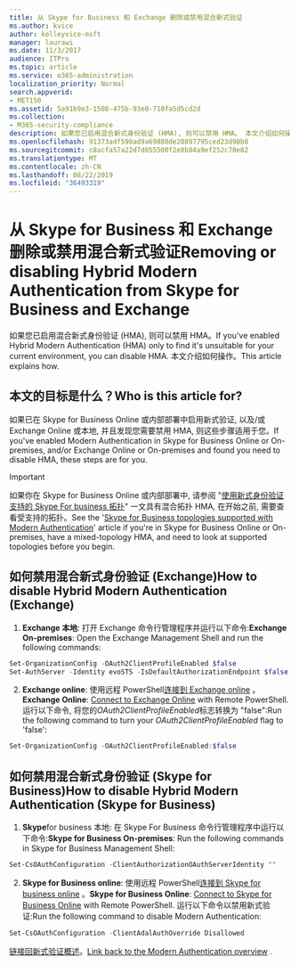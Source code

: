 ```yaml
---
title: 从 Skype for Business 和 Exchange 删除或禁用混合新式验证
ms.author: kvice
author: kelleyvice-msft
manager: laurawi
ms.date: 11/3/2017
audience: ITPro
ms.topic: article
ms.service: o365-administration
localization_priority: Normal
search.appverid:
- MET150
ms.assetid: 5a91b9e3-1508-475b-93e0-710fa5d5cd2d
ms.collection:
- M365-security-compliance
description: 如果您已启用混合新式身份验证 (HMA), 则可以禁用 HMA。 本文介绍如何操作。
ms.openlocfilehash: 91373adf590ad9a69880de20897795ced23d98b8
ms.sourcegitcommit: c8acfa57a22d7d055500f2e8b84a9ef252c70e82
ms.translationtype: MT
ms.contentlocale: zh-CN
ms.lasthandoff: 08/22/2019
ms.locfileid: "36493319"
---
```

# <a name="removing-or-disabling-hybrid-modern-authentication-from-skype-for-business-and-exchange"></a><span data-ttu-id="66506-104">从 Skype for Business 和 Exchange 删除或禁用混合新式验证</span><span class="sxs-lookup"><span data-stu-id="66506-104">Removing or disabling Hybrid Modern Authentication from Skype for Business and Exchange</span></span>

<span data-ttu-id="66506-105">如果您已启用混合新式身份验证 (HMA), 则可以禁用 HMA。</span><span class="sxs-lookup"><span data-stu-id="66506-105">If you've enabled Hybrid Modern Authentication (HMA) only to find it's unsuitable for your current environment, you can disable HMA.</span></span> <span data-ttu-id="66506-106">本文介绍如何操作。</span><span class="sxs-lookup"><span data-stu-id="66506-106">This article explains how.</span></span>
  
## <a name="who-is-this-article-for"></a><span data-ttu-id="66506-107">本文的目标是什么？</span><span class="sxs-lookup"><span data-stu-id="66506-107">Who is this article for?</span></span>

<span data-ttu-id="66506-108">如果已在 Skype for Business Online 或内部部署中启用新式验证, 以及/或 Exchange Online 或本地, 并且发现您需要禁用 HMA, 则这些步骤适用于您。</span><span class="sxs-lookup"><span data-stu-id="66506-108">If you've enabled Modern Authentication in Skype for Business Online or On-premises, and/or Exchange Online or On-premises and found you need to disable HMA, these steps are for you.</span></span>

> [!IMPORTANT]
> <span data-ttu-id="66506-109">如果你在 Skype for Business Online 或内部部署中, 请参阅 "[使用新式身份验证支持的 Skype For business 拓扑](https://technet.microsoft.com/en-us/library/mt803262.aspx)" 一文具有混合拓扑 HMA, 在开始之前, 需要查看受支持的拓扑。</span><span class="sxs-lookup"><span data-stu-id="66506-109">See the '[Skype for Business topologies supported with Modern Authentication](https://technet.microsoft.com/en-us/library/mt803262.aspx)' article if you're in Skype for Business Online or On-premises, have a mixed-topology HMA, and need to look at supported topologies before you begin.</span></span>
  
## <a name="how-to-disable-hybrid-modern-authentication-exchange"></a><span data-ttu-id="66506-110">如何禁用混合新式身份验证 (Exchange)</span><span class="sxs-lookup"><span data-stu-id="66506-110">How to disable Hybrid Modern Authentication (Exchange)</span></span>

1. <span data-ttu-id="66506-111">**Exchange 本地**: 打开 Exchange 命令行管理程序并运行以下命令:</span><span class="sxs-lookup"><span data-stu-id="66506-111">**Exchange On-premises**: Open the Exchange Management Shell and run the following commands:</span></span> 

```powershell
Set-OrganizationConfig -OAuth2ClientProfileEnabled $false
Set-AuthServer -Identity evoSTS -IsDefaultAuthorizationEndpoint $false
```

2. <span data-ttu-id="66506-112">**Exchange online**: 使用远程 PowerShell[连接到 Exchange online](https://docs.microsoft.com/en-us/powershell/exchange/exchange-online/connect-to-exchange-online-powershell/connect-to-exchange-online-powershell) 。</span><span class="sxs-lookup"><span data-stu-id="66506-112">**Exchange Online**: [Connect to Exchange Online](https://docs.microsoft.com/en-us/powershell/exchange/exchange-online/connect-to-exchange-online-powershell/connect-to-exchange-online-powershell) with Remote PowerShell.</span></span> <span data-ttu-id="66506-113">运行以下命令, 将您的*OAuth2ClientProfileEnabled*标志转换为 "false":</span><span class="sxs-lookup"><span data-stu-id="66506-113">Run the following command to turn your  *OAuth2ClientProfileEnabled*  flag to 'false':</span></span>

```powershell    
Set-OrganizationConfig -OAuth2ClientProfileEnabled:$false
```
    
## <a name="how-to-disable-hybrid-modern-authentication-skype-for-business"></a><span data-ttu-id="66506-114">如何禁用混合新式身份验证 (Skype for Business)</span><span class="sxs-lookup"><span data-stu-id="66506-114">How to disable Hybrid Modern Authentication (Skype for Business)</span></span>

1. <span data-ttu-id="66506-115">**Skype**for business 本地: 在 Skype For Business 命令行管理程序中运行以下命令:</span><span class="sxs-lookup"><span data-stu-id="66506-115">**Skype for Business On-premises**: Run the following commands in Skype for Business Management Shell:</span></span>

```powershell
Set-CsOAuthConfiguration -ClientAuthorizationOAuthServerIdentity ""
```

2. <span data-ttu-id="66506-116">**Skype for Business online**: 使用远程 PowerShell[连接到 Skype for business online](https://docs.microsoft.com/en-us/office365/enterprise/powershell/manage-skype-for-business-online-with-office-365-powershell) 。</span><span class="sxs-lookup"><span data-stu-id="66506-116">**Skype for Business Online**: [Connect to Skype for Business Online](https://docs.microsoft.com/en-us/office365/enterprise/powershell/manage-skype-for-business-online-with-office-365-powershell) with Remote PowerShell.</span></span> <span data-ttu-id="66506-117">运行以下命令以禁用新式验证:</span><span class="sxs-lookup"><span data-stu-id="66506-117">Run the following command to disable Modern Authentication:</span></span>

```powershell    
Set-CsOAuthConfiguration -ClientAdalAuthOverride Disallowed
```

<span data-ttu-id="66506-118">[链接回新式验证概述](hybrid-modern-auth-overview.md)。</span><span class="sxs-lookup"><span data-stu-id="66506-118">[Link back to the Modern Authentication overview](hybrid-modern-auth-overview.md) .</span></span> 
  

